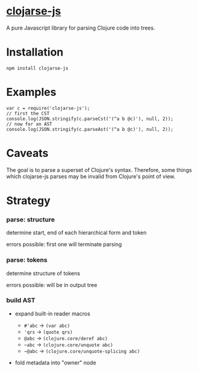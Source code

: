 [clojarse-js](http://mattfenwick.github.io/clojarse-js/)
=================

A pure Javascript library for parsing Clojure code into trees.


# Installation #

    npm install clojarse-js


# Examples #

    var c = require('clojarse-js');
    // first the CST
    console.log(JSON.stringify(c.parseCst('(^a b @c)'), null, 2));
    // now for an AST
    console.log(JSON.stringify(c.parseAst('(^a b @c)'), null, 2));


# Caveats #

The goal is to parse a superset of Clojure's syntax.  Therefore, some things
which clojarse-js parses may be invalid from Clojure's point of view.


# Strategy #

### parse: structure ###
 
determine start, end of each hierarchical form and token
   
errors possible:  first one will terminate parsing


### parse: tokens ###

determine structure of tokens 

errors possible: will be in output tree

 
### build AST ###

 - expand built-in reader macros

   - `#'abc` -> `(var abc)`
   - `'qrs` -> `(quote qrs)`
   - `@abc` -> `(clojure.core/deref abc)`
   - `~abc` -> `(clojure.core/unquote abc)`
   - `~@abc` -> `(clojure.core/unquote-splicing abc)`

 - fold metadata into "owner" node

